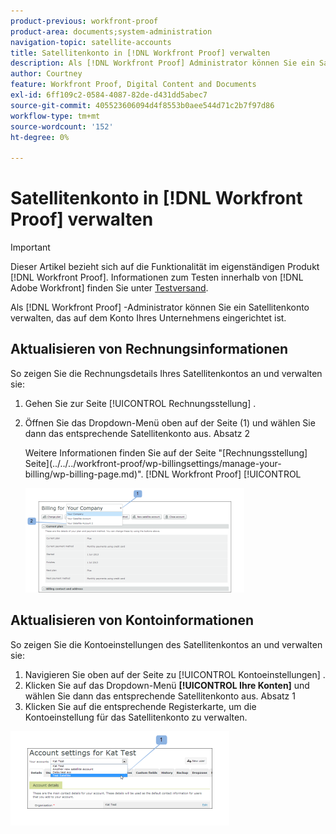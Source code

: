 ```yaml
---
product-previous: workfront-proof
product-area: documents;system-administration
navigation-topic: satellite-accounts
title: Satellitenkonto in [!DNL Workfront Proof] verwalten
description: Als [!DNL Workfront Proof] Administrator können Sie ein Satellitenkonto verwalten, das auf dem Konto Ihres Unternehmens eingerichtet ist.
author: Courtney
feature: Workfront Proof, Digital Content and Documents
exl-id: 6ff109c2-0584-4087-82de-d431dd5abec7
source-git-commit: 405523606094d4f8553b0aee544d71c2b7f97d86
workflow-type: tm+mt
source-wordcount: '152'
ht-degree: 0%

---
```


# Satellitenkonto in [!DNL Workfront Proof] verwalten

>[!IMPORTANT]
>
>Dieser Artikel bezieht sich auf die Funktionalität im eigenständigen Produkt [!DNL Workfront Proof]. Informationen zum Testen innerhalb von [!DNL Adobe Workfront] finden Sie unter [Testversand](../../../review-and-approve-work/proofing/proofing.md).

Als [!DNL Workfront Proof] -Administrator können Sie ein Satellitenkonto verwalten, das auf dem Konto Ihres Unternehmens eingerichtet ist.

## Aktualisieren von Rechnungsinformationen

So zeigen Sie die Rechnungsdetails Ihres Satellitenkontos an und verwalten sie:

1. Gehen Sie zur Seite [!UICONTROL Rechnungsstellung] .
1. Öffnen Sie das Dropdown-Menü oben auf der Seite (1) und wählen Sie dann das entsprechende Satellitenkonto aus. Absatz 2

   Weitere Informationen finden Sie auf der Seite &quot;[Rechnungsstellung] Seite](../../../workfront-proof/wp-billingsettings/manage-your-billing/wp-billing-page.md)&quot;. [!DNL Workfront Proof] [!UICONTROL 

   ![satellite_account_billing_page__1_.png](assets/satellite-account-billing-page--1--350x167.png)

## Aktualisieren von Kontoinformationen

So zeigen Sie die Kontoeinstellungen des Satellitenkontos an und verwalten sie:

1. Navigieren Sie oben auf der Seite zu [!UICONTROL Kontoeinstellungen] .
1. Klicken Sie auf das Dropdown-Menü **[!UICONTROL Ihre Konten]** und wählen Sie dann das entsprechende Satellitenkonto aus. Absatz 1
1. Klicken Sie auf die entsprechende Registerkarte, um die Kontoeinstellung für das Satellitenkonto zu verwalten.

![SA_Account_Settings.png](assets/sa-account-settings-350x151.png)

